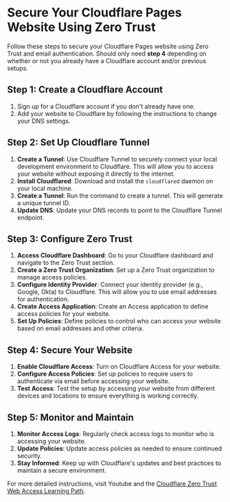 # Secure Your Cloudflare Pages Website Using Zero Trust

Follow these steps to secure your Cloudflare Pages website using Zero Trust and email authentication. Should only need **step 4** depending on whether or not you already have a Cloudflare account and/or previous setups.

## Step 1: Create a Cloudflare Account
1. Sign up for a Cloudflare account if you don't already have one.
2. Add your website to Cloudflare by following the instructions to change your DNS settings.

## Step 2: Set Up Cloudflare Tunnel
1. **Create a Tunnel**: Use Cloudflare Tunnel to securely connect your local development environment to Cloudflare. This will allow you to access your website without exposing it directly to the internet.
2. **Install Cloudflared**: Download and install the `cloudflared` daemon on your local machine.
3. **Create a Tunnel**: Run the command to create a tunnel. This will generate a unique tunnel ID.
4. **Update DNS**: Update your DNS records to point to the Cloudflare Tunnel endpoint.

## Step 3: Configure Zero Trust
1. **Access Cloudflare Dashboard**: Go to your Cloudflare dashboard and navigate to the Zero Trust section.
2. **Create a Zero Trust Organization**: Set up a Zero Trust organization to manage access policies.
3. **Configure Identity Provider**: Connect your identity provider (e.g., Google, Okta) to Cloudflare. This will allow you to use email addresses for authentication.
4. **Create Access Application**: Create an Access application to define access policies for your website.
5. **Set Up Policies**: Define policies to control who can access your website based on email addresses and other criteria.

## Step 4: Secure Your Website
1. **Enable Cloudflare Access**: Turn on Cloudflare Access for your website.
2. **Configure Access Policies**: Set up policies to require users to authenticate via email before accessing your website.
3. **Test Access**: Test the setup by accessing your website from different devices and locations to ensure everything is working correctly.

## Step 5: Monitor and Maintain
1. **Monitor Access Logs**: Regularly check access logs to monitor who is accessing your website.
2. **Update Policies**: Update access policies as needed to ensure continued security.
3. **Stay Informed**: Keep up with Cloudflare's updates and best practices to maintain a secure environment.

For more detailed instructions, visit Youtube and the [Cloudflare Zero Trust Web Access Learning Path](https://developers.cloudflare.com/learning-paths/zero-trust-web-access/?form=MG0AV3).
